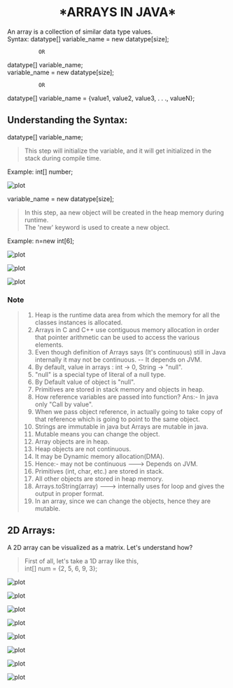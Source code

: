 <h1 align="center"> *ARRAYS IN JAVA* </h1>


An array is a collection of similar data type values. <br/>
Syntax: datatype[] variable_name = new datatype[size]; <br/>

              OR

datatype[] variable_name;<br/>
variable_name = new datatype[size];<br/>

              OR

datatype[] variable_name = {value1, value2, value3, . . ., valueN};<br/>


## Understanding the Syntax:

datatype[] variable_name;<br/>

>This step will initialize the variable, and it will get initialized in the stack during compile time.<br/>

Example: int[] number;<br/>

![plot](img1.jpg)

variable_name = new datatype[size];

>In this step, aa new object will be created in the heap memory during runtime.<br/>
The 'new' keyword is used to create a new object.

Example: n=new int[6];

![plot](img2.jpg)

![plot](img3.jpg)

![plot](img4.jpg)
### Note


>1. Heap is the runtime data area from which the memory for all the classes instances is allocated.<br/>
>2. Arrays in C and C++ use contiguous memory allocation in order that pointer arithmetic can be used to access the various elements.<br/>
>3. Even though definition of Arrays says (It's continuous) still in Java internally it may not be continuous. -- It depends on JVM.<br/>
>4. By default, value in arrays : int -> 0, String -> "null".<br/>
>5. "null" is a special type of literal of a null type.<br/>
>6. By Default value of object is "null".<br/>
>7. Primitives are stored in stack memory and objects in heap.<br/>
>8. How reference variables are passed into function? Ans:- In java only "Call by value".<br/>
>9. When we pass object reference, in actually going to take copy of that reference which is going to point to the same object.<br/>
>10. Strings are immutable in java but Arrays are mutable in java.<br/>
>11. Mutable means you can change the object.<br/>
>12. Array objects are in heap.<br/>
>13. Heap objects are not continuous.<br/>
>14. It may be Dynamic memory allocation(DMA).<br/>
>15. Hence:- may not be continuous ---> Depends on JVM.<br/>
>16. Primitives (int, char, etc.) are stored in stack.<br/>
>17. All other objects are stored in heap memory.<br/>
>18. Arrays.toString(array) ---> internally uses for loop and gives the output in proper format.<br/>
>19. In an array, since we can change the objects, hence they are mutable.<br/>



## 2D Arrays:

A 2D array can be visualized as a matrix. Let's understand how?

> First of all, let's take a 1D array like this,<br/>
>   int[] num = {2, 5, 6, 9, 3};<br/>

![plot](img5.jpg)

![plot](img6.jpg)

![plot](img7.jpg)

![plot](img8.jpg)

![plot](img9.jpg)

![plot](img10.jpg)

![plot](img11.jpg)

![plot](img12.jpg)

  